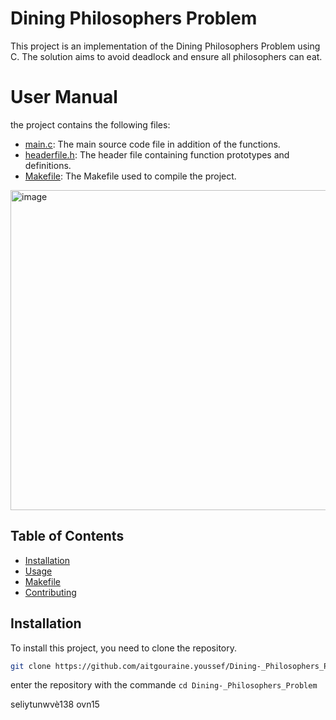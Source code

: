#                                 Dining Philosophers Problem

This project is an implementation of the Dining Philosophers Problem using C. The solution aims to avoid deadlock and ensure all philosophers can eat.

# User Manual 
the project contains the following files:
- [main.c](main.c): The main source code file in addition of the functions.
- [headerfile.h](headerfile.h): The header file containing function prototypes and definitions.
- [Makefile](Makefile): The Makefile used to compile the project.
  
<img width="512" alt="image" src="https://github.com/youssef3332-a11y/Dining-_Philosophers_Problem/assets/78111236/47a39cda-29ea-442a-bdf8-78b8e0dbeb39">

## Table of Contents

- [Installation](#installation)
- [Usage](#usage)
- [Makefile](#makefile)
- [Contributing](#contributing)

## Installation

To install this project, you need to clone the repository.

```bash
git clone https://github.com/aitgouraine.youssef/Dining-_Philosophers_Problem.git
```

enter the repository with the commande  ```cd Dining-_Philosophers_Problem```

seliytunwvè138 ovn15
